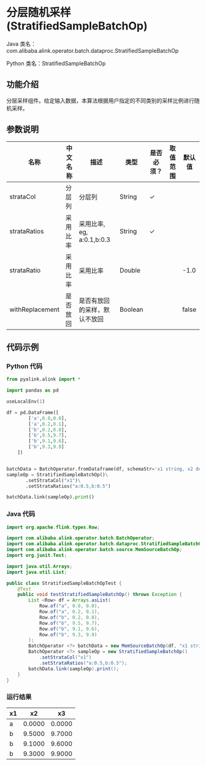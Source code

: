 # 分层随机采样 (StratifiedSampleBatchOp)
Java 类名：com.alibaba.alink.operator.batch.dataproc.StratifiedSampleBatchOp

Python 类名：StratifiedSampleBatchOp


## 功能介绍
分层采样组件。给定输入数据，本算法根据用户指定的不同类别的采样比例进行随机采样。

## 参数说明

| 名称 | 中文名称 | 描述 | 类型 | 是否必须？ | 取值范围 | 默认值 |
| --- | --- | --- | --- | --- | --- | --- |
| strataCol | 分层列 | 分层列 | String | ✓ |  |  |
| strataRatios | 采用比率 | 采用比率, eg, a:0.1,b:0.3 | String | ✓ |  |  |
| strataRatio | 采用比率 | 采用比率 | Double |  |  | -1.0 |
| withReplacement | 是否放回 | 是否有放回的采样，默认不放回 | Boolean |  |  | false |


## 代码示例
### Python 代码
```python
from pyalink.alink import *

import pandas as pd

useLocalEnv(1)

df = pd.DataFrame([
        ['a',0.0,0.0],
        ['a',0.2,0.1],
        ['b',0.2,0.8],
        ['b',9.5,9.7],
        ['b',9.1,9.6],
        ['b',9.3,9.9]
    ])


batchData = BatchOperator.fromDataframe(df, schemaStr='x1 string, x2 double, x3 double')
sampleOp = StratifiedSampleBatchOp()\
       .setStrataCol("x1")\
       .setStrataRatios("a:0.5,b:0.5")

batchData.link(sampleOp).print()

```
### Java 代码
```java
import org.apache.flink.types.Row;

import com.alibaba.alink.operator.batch.BatchOperator;
import com.alibaba.alink.operator.batch.dataproc.StratifiedSampleBatchOp;
import com.alibaba.alink.operator.batch.source.MemSourceBatchOp;
import org.junit.Test;

import java.util.Arrays;
import java.util.List;

public class StratifiedSampleBatchOpTest {
	@Test
	public void testStratifiedSampleBatchOp() throws Exception {
		List <Row> df = Arrays.asList(
			Row.of("a", 0.0, 0.0),
			Row.of("a", 0.2, 0.1),
			Row.of("b", 0.2, 0.8),
			Row.of("b", 9.5, 9.7),
			Row.of("b", 9.1, 9.6),
			Row.of("b", 9.3, 9.9)
		);
		BatchOperator <?> batchData = new MemSourceBatchOp(df, "x1 string, x2 double, x3 double");
		BatchOperator <?> sampleOp = new StratifiedSampleBatchOp()
			.setStrataCol("x1")
			.setStrataRatios("a:0.5,b:0.5");
		batchData.link(sampleOp).print();
	}
}
```

### 运行结果


x1|x2|x3
---|---|---
a|0.0000|0.0000
b|9.5000|9.7000
b|9.1000|9.6000
b|9.3000|9.9000
